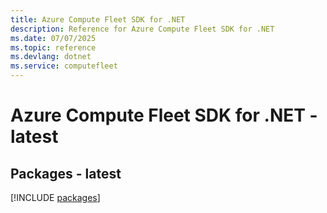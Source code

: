 ```yaml
---
title: Azure Compute Fleet SDK for .NET
description: Reference for Azure Compute Fleet SDK for .NET
ms.date: 07/07/2025
ms.topic: reference
ms.devlang: dotnet
ms.service: computefleet
---
```

# Azure Compute Fleet SDK for .NET - latest
## Packages - latest
[!INCLUDE [packages](compute-fleet-index.md)]